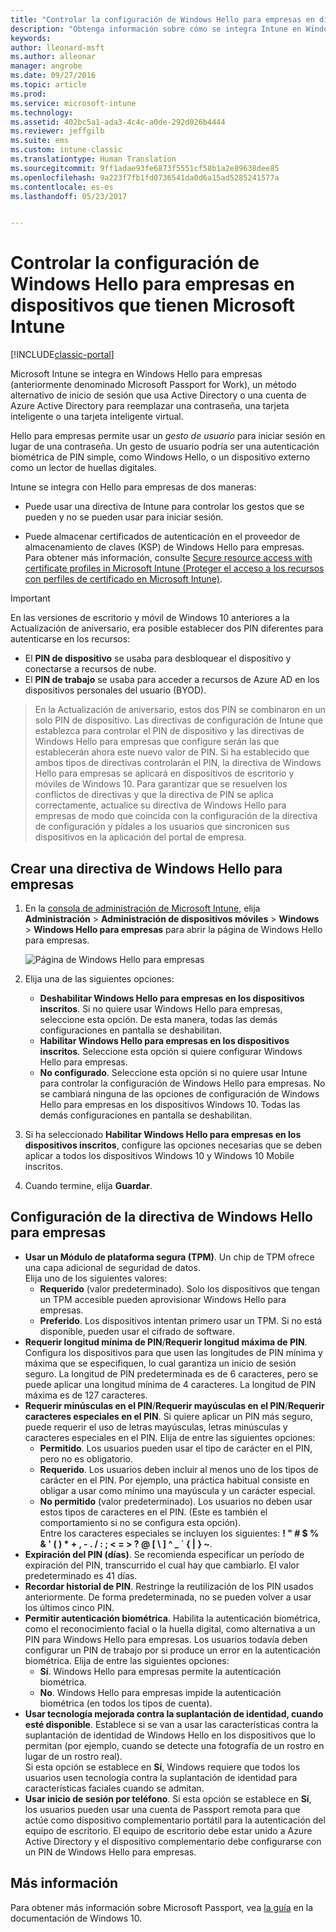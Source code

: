 ```yaml
---
title: "Controlar la configuración de Windows Hello para empresas en dispositivos | Microsoft Docs"
description: "Obtenga información sobre cómo se integra Intune en Windows Hello para empresas, un método alternativo de inicio de sesión que usa Active Directory o una cuenta de Azure Active Directory para reemplazar una contraseña, una tarjeta inteligente o una tarjeta inteligente virtual."
keywords: 
author: lleonard-msft
ms.author: alleonar
manager: angrobe
ms.date: 09/27/2016
ms.topic: article
ms.prod: 
ms.service: microsoft-intune
ms.technology: 
ms.assetid: 402bc5a1-ada3-4c4c-a0de-292d026b4444
ms.reviewer: jeffgilb
ms.suite: ems
ms.custom: intune-classic
ms.translationtype: Human Translation
ms.sourcegitcommit: 9ff1adae93fe6873f5551cf58b1a2e89638dee85
ms.openlocfilehash: 9a223f7fb1fd0736541da0d6a15ad5285241577a
ms.contentlocale: es-es
ms.lasthandoff: 05/23/2017


---
```


# <a name="control-windows-hello-for-business-settings-on-devices-with-microsoft-intune"></a>Controlar la configuración de Windows Hello para empresas en dispositivos que tienen Microsoft Intune

[!INCLUDE[classic-portal](../includes/classic-portal.md)]

Microsoft Intune se integra en Windows Hello para empresas (anteriormente denominado Microsoft Passport for Work), un método alternativo de inicio de sesión que usa Active Directory o una cuenta de Azure Active Directory para reemplazar una contraseña, una tarjeta inteligente o una tarjeta inteligente virtual.

Hello para empresas permite usar un *gesto de usuario* para iniciar sesión en lugar de una contraseña. Un gesto de usuario podría ser una autenticación biométrica de PIN simple, como Windows Hello, o un dispositivo externo como un lector de huellas digitales.

Intune se integra con Hello para empresas de dos maneras:

-   Puede usar una directiva de Intune para controlar los gestos que se pueden y no se pueden usar para iniciar sesión.

-   Puede almacenar certificados de autenticación en el proveedor de almacenamiento de claves (KSP) de Windows Hello para empresas. Para obtener más información, consulte [Secure resource access with certificate profiles in Microsoft Intune (Proteger el acceso a los recursos con perfiles de certificado en Microsoft Intune)](secure-resource-access-with-certificate-profiles.md).

> [!IMPORTANT]
> En las versiones de escritorio y móvil de Windows 10 anteriores a la Actualización de aniversario, era posible establecer dos PIN diferentes para autenticarse en los recursos:
- El **PIN de dispositivo** se usaba para desbloquear el dispositivo y conectarse a recursos de nube.
- El **PIN de trabajo** se usaba para acceder a recursos de Azure AD en los dispositivos personales del usuario (BYOD).

>En la Actualización de aniversario, estos dos PIN se combinaron en un solo PIN de dispositivo.
Las directivas de configuración de Intune que establezca para controlar el PIN de dispositivo y las directivas de Windows Hello para empresas que configure serán las que establecerán ahora este nuevo valor de PIN.
Si ha establecido que ambos tipos de directivas controlarán el PIN, la directiva de Windows Hello para empresas se aplicará en dispositivos de escritorio y móviles de Windows 10.
Para garantizar que se resuelven los conflictos de directivas y que la directiva de PIN se aplica correctamente, actualice su directiva de Windows Hello para empresas de modo que coincida con la configuración de la directiva de configuración y pídales a los usuarios que sincronicen sus dispositivos en la aplicación del portal de empresa.



## <a name="create-a-windows-hello-for-business-policy"></a>Crear una directiva de Windows Hello para empresas

1.  En la [consola de administración de Microsoft Intune](https://manage.microsoft.com), elija **Administración** &gt; **Administración de dispositivos móviles** &gt; **Windows** &gt; **Windows Hello para empresas** para abrir la página de Windows Hello para empresas.

    ![Página de Windows Hello para empresas](../media/passport.png)

2.  Elija una de las siguientes opciones:
    - **Deshabilitar Windows Hello para empresas en los dispositivos inscritos**. Si no quiere usar Windows Hello para empresas, seleccione esta opción. De esta manera, todas las demás configuraciones en pantalla se deshabilitan.
    - **Habilitar Windows Hello para empresas en los dispositivos inscritos**. Seleccione esta opción si quiere configurar Windows Hello para empresas.
    - **No configurado**. Seleccione esta opción si no quiere usar Intune para controlar la configuración de Windows Hello para empresas. No se cambiará ninguna de las opciones de configuración de Windows Hello para empresas en los dispositivos Windows 10. Todas las demás configuraciones en pantalla se deshabilitan.
3.  Si ha seleccionado **Habilitar Windows Hello para empresas en los dispositivos inscritos**, configure las opciones necesarias que se deben aplicar a todos los dispositivos Windows 10 y Windows 10 Mobile inscritos.
4.  Cuando termine, elija **Guardar**.


## <a name="settings-for-the-windows-hello-for-business-policy"></a>Configuración de la directiva de Windows Hello para empresas

- **Usar un Módulo de plataforma segura (TPM)**. Un chip de TPM ofrece una capa adicional de seguridad de datos.<br>Elija uno de los siguientes valores:
    - **Requerido** (valor predeterminado). Solo los dispositivos que tengan un TPM accesible pueden aprovisionar Windows Hello para empresas.
    - **Preferido**. Los dispositivos intentan primero usar un TPM. Si no está disponible, pueden usar el cifrado de software.
- **Requerir longitud mínima de PIN**/**Requerir longitud máxima de PIN**. Configura los dispositivos para que usen las longitudes de PIN mínima y máxima que se especifiquen, lo cual garantiza un inicio de sesión seguro. La longitud de PIN predeterminada es de 6 caracteres, pero se puede aplicar una longitud mínima de 4 caracteres. La longitud de PIN máxima es de 127 caracteres.
- **Requerir minúsculas en el PIN**/**Requerir mayúsculas en el PIN**/**Requerir caracteres especiales en el PIN**. Si quiere aplicar un PIN más seguro, puede requerir el uso de letras mayúsculas, letras minúsculas y caracteres especiales en el PIN. Elija de entre las siguientes opciones:
    - **Permitido**. Los usuarios pueden usar el tipo de carácter en el PIN, pero no es obligatorio.
    - **Requerido**. Los usuarios deben incluir al menos uno de los tipos de carácter en el PIN. Por ejemplo, una práctica habitual consiste en obligar a usar como mínimo una mayúscula y un carácter especial.
    - **No permitido** (valor predeterminado). Los usuarios no deben usar estos tipos de caracteres en el PIN. (Este es también el comportamiento si no se configura esta opción).<br>Entre los caracteres especiales se incluyen los siguientes: **! " # $ % &amp; ' ( ) &#42; + , - . / : ; &lt; = &gt; ? @ [ \ ] ^ _ &#96; { &#124; } ~**.
- **Expiración del PIN (días)**. Se recomienda especificar un período de expiración del PIN, transcurrido el cual hay que cambiarlo. El valor predeterminado es 41 días.
- **Recordar historial de PIN**. Restringe la reutilización de los PIN usados anteriormente. De forma predeterminada, no se pueden volver a usar los últimos cinco PIN.
- **Permitir autenticación biométrica**. Habilita la autenticación biométrica, como el reconocimiento facial o la huella digital, como alternativa a un PIN para Windows Hello para empresas. Los usuarios todavía deben configurar un PIN de trabajo por si produce un error en la autenticación biométrica. Elija de entre las siguientes opciones:
    - **Sí**. Windows Hello para empresas permite la autenticación biométrica.
    - **No**. Windows Hello para empresas impide la autenticación biométrica (en todos los tipos de cuenta).
- **Usar tecnología mejorada contra la suplantación de identidad, cuando esté disponible**. Establece si se van a usar las características contra la suplantación de identidad de Windows Hello en los dispositivos que lo permitan (por ejemplo, cuando se detecte una fotografía de un rostro en lugar de un rostro real).<br>Si esta opción se establece en **Sí**, Windows requiere que todos los usuarios usen tecnología contra la suplantación de identidad para características faciales cuando se admitan.
- **Usar inicio de sesión por teléfono**. Si esta opción se establece en **Sí**, los usuarios pueden usar una cuenta de Passport remota para que actúe como dispositivo complementario portátil para la autenticación del equipo de escritorio. El equipo de escritorio debe estar unido a Azure Active Directory y el dispositivo complementario debe configurarse con un PIN de Windows Hello para empresas.

## <a name="further-information"></a>Más información
Para obtener más información sobre Microsoft Passport, vea [la guía](https://technet.microsoft.com/library/mt589441.aspx) en la documentación de Windows 10.

